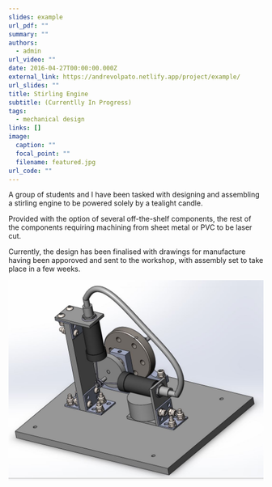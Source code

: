 ```yaml
---
slides: example
url_pdf: ""
summary: ""
authors:
  - admin
url_video: ""
date: 2016-04-27T00:00:00.000Z
external_link: https://andrevolpato.netlify.app/project/example/
url_slides: ""
title: Stirling Engine
subtitle: (Currentlly In Progress)
tags:
  - mechanical design
links: []
image:
  caption: ""
  focal_point: ""
  filename: featured.jpg
url_code: ""
---
```

A group of students and I have been tasked with designing and assembling a stirling engine to be powered solely by a tealight candle.

Provided with the option of several off-the-shelf components, the rest of the components requiring machining from sheet metal or PVC to be laser cut.

Currently, the design has been finalised with drawings for manufacture having been apporoved and sent to the workshop, with assembly set to take place in a few weeks.

![](capture.jpg)